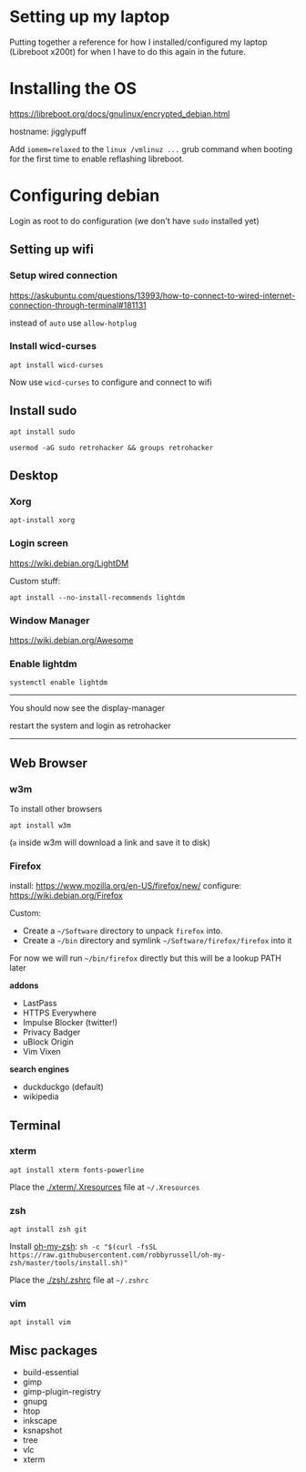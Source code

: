 # Setting up my laptop

Putting together a reference for how I installed/configured my laptop (Libreboot x200t) for when I have to do this again in the future.

# Installing the OS

https://libreboot.org/docs/gnulinux/encrypted_debian.html

hostname: jigglypuff

Add `iomem=relaxed` to the `linux /vmlinuz ...` grub command when booting for the first time to enable reflashing libreboot.

# Configuring debian

Login as root to do configuration (we don't have `sudo` installed yet)

## Setting up wifi

### Setup wired connection

https://askubuntu.com/questions/13993/how-to-connect-to-wired-internet-connection-through-terminal#181131

instead of `auto` use `allow-hotplug`

### Install wicd-curses

`apt install wicd-curses`

Now use `wicd-curses` to configure and connect to wifi


## Install sudo

`apt install sudo`

`usermod -aG sudo retrohacker && groups retrohacker`

## Desktop

### Xorg

`apt-install xorg`

### Login screen

https://wiki.debian.org/LightDM

Custom stuff:

```
apt install --no-install-recommends lightdm
```

### Window Manager

https://wiki.debian.org/Awesome

### Enable lightdm

```
systemctl enable lightdm
```

---

You should now see the display-manager

restart the system and login as retrohacker

---

## Web Browser

### w3m

To install other browsers

`apt install w3m`

(`a` inside w3m will download a link and save it to disk)

### Firefox

install: https://www.mozilla.org/en-US/firefox/new/
configure: https://wiki.debian.org/Firefox

Custom:

* Create a `~/Software` directory to unpack `firefox` into.
* Create a `~/bin` directory and symlink `~/Software/firefox/firefox` into it

For now we will run `~/bin/firefox` directly but this will be a lookup PATH later

**addons**

* LastPass
* HTTPS Everywhere
* Impulse Blocker (twitter!)
* Privacy Badger
* uBlock Origin
* Vim Vixen

**search engines**

* duckduckgo (default)
* wikipedia

## Terminal

### xterm

`apt install xterm fonts-powerline`

Place the [./xterm/.Xresources](./xterm/.Xresources) file at `~/.Xresources`

### zsh

`apt install zsh git`

Install [oh-my-zsh](https://github.com/robbyrussell/oh-my-zsh):
`sh -c "$(curl -fsSL https://raw.githubusercontent.com/robbyrussell/oh-my-zsh/master/tools/install.sh)"`

Place the [./zsh/.zshrc](./zsh/.zshrc) file at `~/.zshrc`

### vim

`apt install vim`

## Misc packages

* build-essential
* gimp
* gimp-plugin-registry
* gnupg
* htop
* inkscape
* ksnapshot
* tree
* vlc
* xterm
